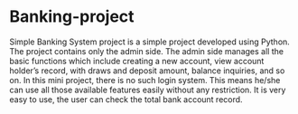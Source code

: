 # Banking-project
Simple Banking System project is a simple project developed using Python. The project contains only the admin side. The admin side manages all the basic functions which include creating a new account, view account holder’s record, with draws and deposit amount, balance inquiries, and so on. In this mini project, there is no such login system. This means he/she can use all those available features easily without any restriction. It is very easy to use, the user can check the total bank account record.
